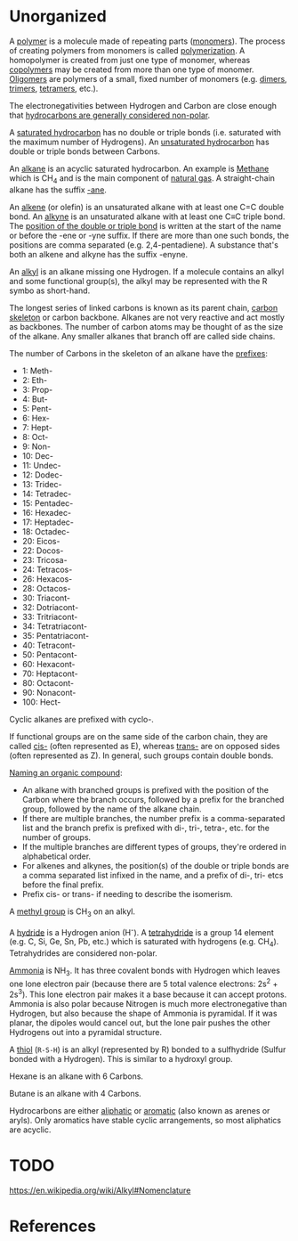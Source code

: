 # Unorganized

A [polymer][] is a molecule made of repeating parts ([monomers][]). The process of creating polymers from monomers is called [polymerization][]. A homopolymer is created from just one type of monomer, whereas [copolymers][] may be created from more than one type of monomer. [Oligomers][] are polymers of a small, fixed number of monomers (e.g. [dimers][], [trimers][], [tetramers][], etc.).

The electronegativities between Hydrogen and Carbon are close enough that [hydrocarbons are generally considered non-polar][hydrocarbons non-polar].

A [saturated hydrocarbon][] has no double or triple bonds (i.e. saturated with the maximum number of Hydrogens). An [unsaturated hydrocarbon][] has double or triple bonds between Carbons.

An [alkane][] is an acyclic saturated hydrocarbon. An example is [Methane][] which is CH<sub>4</sub> and is the main component of [natural gas][]. A straight-chain alkane has the suffix [-ane][alkane suffix].

An [alkene][] (or olefin) is an unsaturated alkane with at least one C=C double bond. An [alkyne][] is an unsaturated alkane with at least one C≡C triple bond. The [position of the double or triple bond][unsaturated hydrocarbon] is written at the start of the name or before the -ene or -yne suffix. If there are more than one such bonds, the positions are comma separated (e.g. 2,4-pentadiene). A substance that's both an alkene and alkyne has the suffix -enyne.

An [alkyl][] is an alkane missing one Hydrogen. If a molecule contains an alkyl and some functional group(s), the alkyl may be represented with the R symbo as short-hand.

The longest series of linked carbons is known as its parent chain, [carbon skeleton][] or carbon backbone. Alkanes are not very reactive and act mostly as backbones. The number of carbon atoms may be thought of as the size of the alkane. Any smaller alkanes that branch off are called side chains.

The number of Carbons in the skeleton of an alkane have the [prefixes][alkane prefixes]:

* 1: Meth-
* 2: Eth-
* 3: Prop-
* 4: But-
* 5: Pent-
* 6: Hex-
* 7: Hept-
* 8: Oct-
* 9: Non-
* 10: Dec-
* 11: Undec-
* 12: Dodec-
* 13: Tridec-
* 14: Tetradec-
* 15: Pentadec-
* 16: Hexadec-
* 17: Heptadec-
* 18: Octadec-
* 20: Eicos-
* 22: Docos-
* 23: Tricosa-
* 24: Tetracos-
* 26: Hexacos-
* 28: Octacos-
* 30: Triacont-
* 32: Dotriacont-
* 33: Tritriacont-
* 34: Tetratriacont-
* 35: Pentatriacont-
* 40: Tetracont-
* 50: Pentacont-
* 60: Hexacont-
* 70: Heptacont-
* 80: Octacont-
* 90: Nonacont-
* 100: Hect-

Cyclic alkanes are prefixed with cyclo-.

If functional groups are on the same side of the carbon chain, they are called [cis-][cis-trans isomerisms] (often represented as E), whereas [trans-][cis-trans isomerisms] are on opposed sides (often represented as Z). In general, such groups contain double bonds.

[Naming an organic compound][]:

* An alkane with branched groups is prefixed with the position of the Carbon where the branch occurs, followed by a prefix for the branched group, followed by the name of the alkane chain.
* If there are multiple branches, the number prefix is a comma-separated list and the branch prefix is prefixed with di-, tri-, tetra-, etc. for the number of groups.
* If the multiple branches are different types of groups, they're ordered in alphabetical order.
* For alkenes and alkynes, the position(s) of the double or triple bonds are a comma separated list infixed in the name, and a prefix of di-, tri- etcs before the final prefix.
* Prefix cis- or trans- if needing to describe the isomerism.

A [methyl group][] is CH<sub>3</sub> on an alkyl.

A [hydride][] is a Hydrogen anion (H<sup>-</sup>). A [tetrahydride][] is a group 14 element (e.g. C, Si, Ge, Sn, Pb, etc.) which is saturated with hydrogens (e.g. CH<sub>4</sub>). Tetrahydrides are considered non-polar.

[Ammonia][] is NH<sub>3</sub>. It has three covalent bonds with Hydrogen which leaves one lone electron pair (because there are 5 total valence electrons: 2s<sup>2</sup> + 2s<sup>3</sup>). This lone electron pair makes it a base because it can accept protons. Ammonia is also polar because Nitrogen is much more electronegative than Hydrogen, but also because the shape of Ammonia is pyramidal. If it was planar, the dipoles would cancel out, but the lone pair pushes the other Hydrogens out into a pyramidal structure.

A [thiol][] (<code>R-S-H</code>) is an alkyl (represented by R) bonded to a sulfhydride (Sulfur bonded with a Hydrogen). This is similar to a hydroxyl group.

Hexane is an alkane with 6 Carbons.

Butane is an alkane with 4 Carbons.

Hydrocarbons are either [aliphatic][] or [aromatic][] (also known as arenes or aryls). Only aromatics have stable cyclic arrangements, so most aliphatics are acyclic.

# TODO

https://en.wikipedia.org/wiki/Alkyl#Nomenclature

# References

[aliphatic]: https://en.wikipedia.org/wiki/Aliphatic_compound
[alkane]: https://en.wikipedia.org/wiki/Carbon%E2%80%93hydrogen_bond
[alkane prefixes]: https://en.wikipedia.org/wiki/IUPAC_nomenclature_of_organic_chemistry#Alkanes
[alkane suffix]: https://en.wikipedia.org/wiki/-ane
[alkene]: https://en.wikipedia.org/wiki/Alkene
[alkyl]: https://en.wikipedia.org/wiki/Alkyl
[alkyne]: https://en.wikipedia.org/wiki/Alkynes
[ammonia]: https://en.wikipedia.org/wiki/Ammonia
[aromatic]: https://en.wikipedia.org/wiki/Aromatic_hydrocarbon
[backbone chain]: https://en.wikipedia.org/wiki/Backbone_chain
[butane]: https://en.wikipedia.org/wiki/Butane
[carbon skeleton]: https://en.wikipedia.org/wiki/Skeletal_formula
[cis-trans isomerisms]: https://en.wikipedia.org/wiki/Cis%E2%80%93trans_isomerism
[copolymers]: https://en.wikipedia.org/wiki/Copolymer
[dimers]: https://en.wikipedia.org/wiki/Dimer_(chemistry)
[homopolymer]: https://en.wikipedia.org/wiki/Homopolymer
[hydride]: https://en.wikipedia.org/wiki/Hydride
[hydrocarbons non-polar]: https://en.wikipedia.org/wiki/Carbon%E2%80%93hydrogen_bond
[methane]: https://en.wikipedia.org/wiki/Methane
[methyl group]: https://en.wikipedia.org/wiki/Methyl_group
[monomers]: https://en.wikipedia.org/wiki/Monomer
[naming an organic compound]: https://en.wikipedia.org/wiki/IUPAC_nomenclature_of_organic_chemistry#Alkanes
[natural gas]: https://en.wikipedia.org/wiki/Natural_gas
[oligomers]: https://en.wikipedia.org/wiki/Oligomer
[polymer]: https://en.wikipedia.org/wiki/Polymer
[polymerization]: https://en.wikipedia.org/wiki/Polymerization
[r group]: https://en.wikipedia.org/wiki/Side_chain#Conventions
[saturated hydrocarbon]: https://en.wikipedia.org/wiki/Saturation_(chemistry)#Hydrocarbons
[tetrahydride]: https://en.wikipedia.org/wiki/Group_14_hydride
[tetramers]: https://en.wikipedia.org/wiki/Tetramer
[thiol]: https://en.wikipedia.org/wiki/Thiol
[trimers]: https://en.wikipedia.org/wiki/Trimer_(chemistry)
[unsaturated hydrocarbon]: https://en.wikipedia.org/wiki/Unsaturated_hydrocarbon
